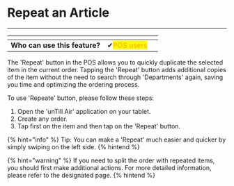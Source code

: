 # Repeat an Article

-----------------------

<table data-card-size="large" data-view="cards"><thead><tr><th></th><th></th><th></th></tr></thead><tbody><tr><td><strong>Who can use this feature?</strong></td><td><span data-gb-custom-inline data-tag="emoji" data-code="2714">✔</span><mark style="color:orange;">POS users</mark></td><td></td></tr></tbody></table>

The 'Repeat' button in the POS allows you to quickly duplicate the selected item in the current order. Tapping the 'Repeat' button adds additional copies of the item without the need to search through 'Departments' again, saving you time and optimizing the ordering process.

To use 'Repeate' button, please follow these steps:
1. Open the 'unTill Air' application on your tablet.
2. Create any order.
3. Tap first on the item and then tap on the 'Repeat' button.

{% hint="info" %}
Tip: You can make a 'Repeat' much easier and quicker by simply swiping on the left side.
{% hintend %}

{% hint="warning" %}
If you need to split the order with repeated items, you should first make additional actions. For more detailed information, please refer to the designated page. 
{% hintend %}
